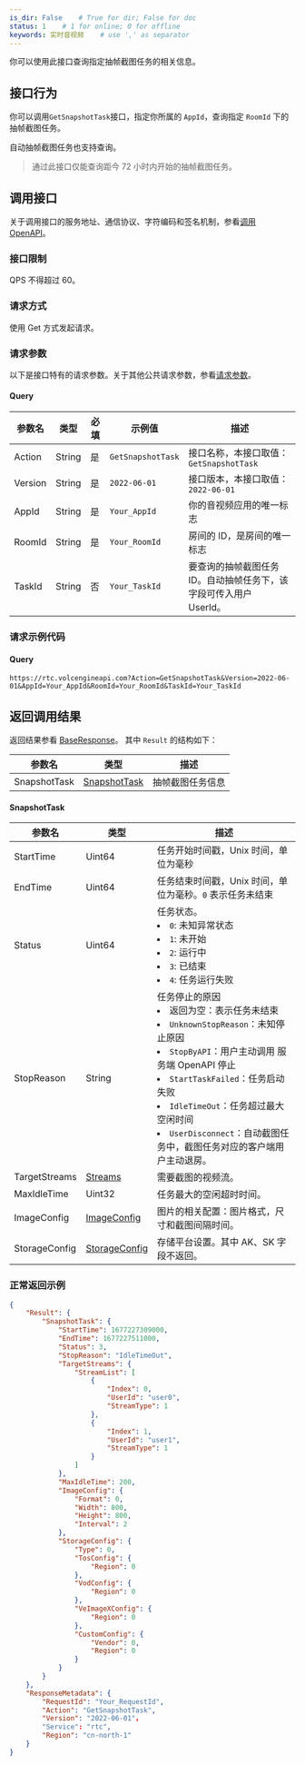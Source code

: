 ```yaml
---
is_dir: False    # True for dir; False for doc
status: 1    # 1 for online; 0 for offline
keywords: 实时音视频    # use ',' as separator
---
```


你可以使用此接口查询指定抽帧截图任务的相关信息。

## 接口行为

你可以调用`GetSnapshotTask`接口，指定你所属的 `AppId`，查询指定 `RoomId` 下的抽帧截图任务。

自动抽帧截图任务也支持查询。

> 通过此接口仅能查询距今 72 小时内开始的抽帧截图任务。


## 调用接口

关于调用接口的服务地址、通信协议、字符编码和签名机制，参看[调用 OpenAPI](69828)。
### 接口限制

QPS 不得超过 60。

### 请求方式

使用 Get 方式发起请求。

### 请求参数

以下是接口特有的请求参数。关于其他公共请求参数，参看[请求参数](69828.md#requestparameters)。

#### Query

|  **参数名**  |  **类型**  |  **必填**  |  **示例值**  |  **描述**  |
| --- | --- | --- | --- | --- |
| Action | String | 是 | `GetSnapshotTask` | 接口名称，本接口取值：`GetSnapshotTask` |
| Version | String | 是 | `2022-06-01` | 接口版本，本接口取值：`2022-06-01`  |
| AppId | String | 是 | `Your_AppId` | 你的音视频应用的唯一标志 |
| RoomId | String | 是 | `Your_RoomId` | 房间的 ID，是房间的唯一标志 |
| TaskId | String | 否 | `Your_TaskId` | 要查询的抽帧截图任务 ID。自动抽帧任务下，该字段可传入用户 UserId。|

### 请求示例代码

#### Query

```
https://rtc.volcengineapi.com?Action=GetSnapshotTask&Version=2022-06-01&AppId=Your_AppId&RoomId=Your_RoomId&TaskId=Your_TaskId
```

## 返回调用结果

返回结果参看 [BaseResponse](115995.md#baseresponse)。
其中 `Result` 的结构如下：


|参数名 |类型 |描述 |
|---|---|---|
| SnapshotTask | [SnapshotTask](#snapshottask) | 抽帧截图任务信息 |

#### <span id="snapshottask"></span> SnapshotTask
| **参数名** | **类型** | **描述** |
| --- | --- | --- |
| StartTime | Uint64 | 任务开始时间戳，Unix 时间，单位为毫秒 |
| EndTime | Uint64 | 任务结束时间戳，Unix 时间，单位为毫秒。`0` 表示任务未结束 |
| Status | Uint64 | 任务状态。<li>  `0`: 未知异常状态</li><li>`1`: 未开始 </li><li>`2`: 运行中</li><li>`3`: 已结束</li><li> `4`: 任务运行失败</li> |
| StopReason | String | 任务停止的原因<li> 返回为空：表示任务未结束</li><li>`UnknownStopReason`：未知停止原因</li><li>`StopByAPI`：用户主动调用 服务端 OpenAPI 停止</li><li>`StartTaskFailed`：任务启动失败</li><li>`IdleTimeOut`：任务超过最大空闲时间</li><li> `UserDisconnect`：自动截图任务中，截图任务对应的客户端用户主动退房。 |
|TargetStreams |[Streams](115995.md#streams) |需要截图的视频流。 |
|MaxIdleTime |Uint32 |任务最大的空闲超时时间。  |
|ImageConfig |[ImageConfig](115995.md#imageconfig) |图片的相关配置：图片格式，尺寸和截图间隔时间。|
|StorageConfig |[StorageConfig](115995.md#storageconfig)  |存储平台设置。其中 AK、SK 字段不返回。 |

### 正常返回示例

```json
{
    "Result": {
        "SnapshotTask": {
            "StartTime": 1677227309000,
            "EndTime": 1677227511000,
            "Status": 3,
            "StopReason": "IdleTimeOut",
            "TargetStreams": {
                "StreamList": [
                    {
                        "Index": 0,
                        "UserId": "user0",
                        "StreamType": 1
                    },
                    {
                        "Index": 1,
                        "UserId": "user1",
                        "StreamType": 1
                    }
                ]
            },
            "MaxIdleTime": 200,
            "ImageConfig": {
                "Format": 0,
                "Width": 800,
                "Height": 800,
                "Interval": 2
            },
            "StorageConfig": {
                "Type": 0,
                "TosConfig": {
                    "Region": 0
                },
                "VodConfig": {
                    "Region": 0
                },
                "VeImageXConfig": {
                    "Region": 0
                },
                "CustomConfig": {
                    "Vendor": 0,
                    "Region": 0
                }
            }
        }
    },
    "ResponseMetadata": {
        "RequestId": "Your_RequestId",
        "Action": "GetSnapshotTask",
        "Version": "2022-06-01"，
        "Service": "rtc",
        "Region": "cn-north-1"
    }
}
```
